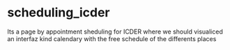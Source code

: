 # scheduling_icder
Its a page by appointment sheduling for ICDER where we should visualiced an interfaz kind calendary with the free schedule  of the differents places
